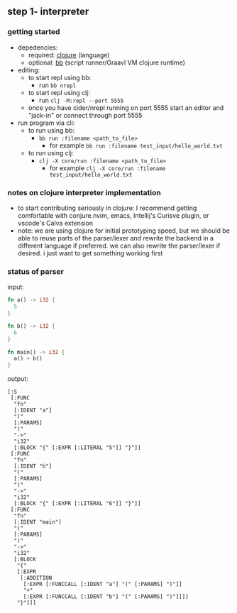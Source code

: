 ## step 1- interpreter

### getting started

* depedencies:
    * required: [clojure](https://clojure.org/guides/install_clojure) (language)
    * optional: [bb](https://babashka.org/) (script runner/Graavl VM clojure runtime)
* editing:
    * to start repl using bb:
        * run `bb nrepl`
    * to start repl using clj:
        * run `clj -M:repl --port 5555`
    * once you have cider/nrepl running on port 5555 start an editor and "jack-in" or connect through port 5555
* run program via cli:
    * to run using bb:
        * `bb run :filename <path_to_file>`
            * for example `bb run :filename test_input/hello_world.txt`
    * to run using clj:
        * `clj -X core/run :filename <path_to_file>`
            * for example `clj -X core/run :filename test_input/hello_world.txt`

### notes on clojure interpreter implementation
* to start contributing seriously in clojure: I recommend getting comfortable with conjure.nvim, emacs, Intellij's Curisve plugin, or vscode's Calva extension
* note: we are using clojure for initial prototyping speed, but we should be able to reuse parts of the parser/lexer and rewrite the backend in a different language if preferred. we can also rewrite the parser/lexer if desired. i just want to get something working first

### status of parser

input:
```rs
fn a() -> i32 {
  5
}

fn b() -> i32 {
  6
}

fn main() -> i32 {
  a() + b()
}
```

output:
```edn
[:S
 [:FUNC
  "fn"
  [:IDENT "a"]
  "("
  [:PARAMS]
  ")"
  "->"
  "i32"
  [:BLOCK "{" [:EXPR [:LITERAL "5"]] "}"]]
 [:FUNC
  "fn"
  [:IDENT "b"]
  "("
  [:PARAMS]
  ")"
  "->"
  "i32"
  [:BLOCK "{" [:EXPR [:LITERAL "6"]] "}"]]
 [:FUNC
  "fn"
  [:IDENT "main"]
  "("
  [:PARAMS]
  ")"
  "->"
  "i32"
  [:BLOCK
   "{"
   [:EXPR
    [:ADDITION
     [:EXPR [:FUNCCALL [:IDENT "a"] "(" [:PARAMS] ")"]]
     "+"
     [:EXPR [:FUNCCALL [:IDENT "b"] "(" [:PARAMS] ")"]]]]
   "}"]]]
```

